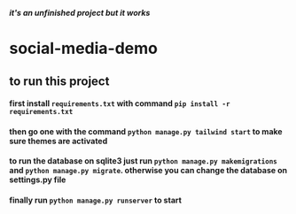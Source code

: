 ***it's an unfinished project but it works***
# social-media-demo

## to run this project 
#### **first install `requirements.txt` with command `pip install -r requirements.txt`**
#### **then go one with the command `python manage.py tailwind start` to make sure themes are activated**
#### **to run the database on sqlite3 just run `python manage.py makemigrations` and `python manage.py migrate`. otherwise you can change the database on settings.py file**
#### **finally run `python manage.py runserver` to start**
